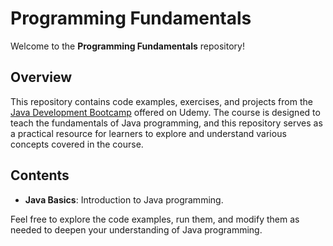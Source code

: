 # Programming Fundamentals

Welcome to the **Programming Fundamentals** repository!

## Overview

This repository contains code examples, exercises, and projects from the [Java Development Bootcamp](https://www.udemy.com/course-dashboard-redirect/?course_id=3740582) offered on Udemy. The course is designed to teach the fundamentals of Java programming, and this repository serves as a practical resource for learners to explore and understand various concepts covered in the course.

## Contents

- **Java Basics**: Introduction to Java programming.

Feel free to explore the code examples, run them, and modify them as needed to deepen your understanding of Java programming.


